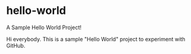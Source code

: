 # hello-world

A Sample Hello World Project!

Hi everybody. This is a sample "Hello World" project to experiment with GitHub.
